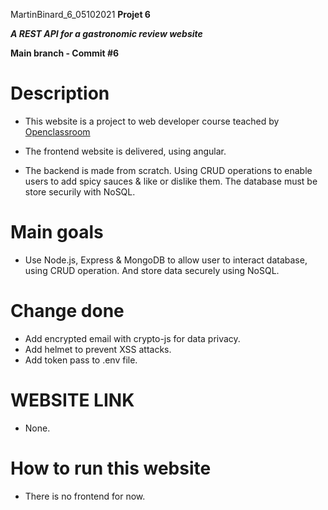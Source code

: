 MartinBinard_6_05102021
**Projet 6**

***A REST API for a gastronomic review website***

**Main branch - Commit #6**

# Description

* This website is a project to web developer course teached by [Openclassroom](https://openclassrooms.com/en/paths/141-web-developer)

* The frontend website is delivered, using angular.
* The backend is made from scratch. Using CRUD operations to enable users to add spicy sauces & like or dislike them. The database must be store securily with NoSQL.

# Main goals

* Use Node.js, Express & MongoDB to allow user to interact database, using CRUD operation. And store data securely using NoSQL. 

# Change done

* Add encrypted email with crypto-js for data privacy.
* Add helmet to prevent XSS attacks.
* Add token pass to .env file.

# WEBSITE LINK

* None.

# How to run this website

* There is no frontend for now.